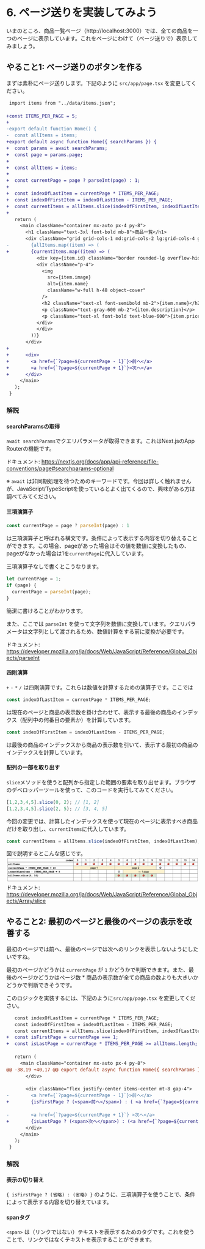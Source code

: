 # 6. ページ送りを実装してみよう

いまのところ、商品一覧ページ（http://localhost:3000）では、全ての商品を一つのページに表示しています。これをページにわけて（ページ送りで）表示してみましょう。

## やること1: ページ送りのボタンを作る

まずは素朴にページ送りします。下記のように `src/app/page.tsx` を変更してください。

```diff
 import items from "../data/items.json";

+const ITEMS_PER_PAGE = 5;
+
-export default function Home() {
-  const allItems = items;
+export default async function Home({ searchParams }) {
+  const params = await searchParams;
+  const page = params.page;
+
+  const allItems = items;
+
+  const currentPage = page ? parseInt(page) : 1;
+
+  const indexOfLastItem = currentPage * ITEMS_PER_PAGE;
+  const indexOfFirstItem = indexOfLastItem - ITEMS_PER_PAGE;
+  const currentItems = allItems.slice(indexOfFirstItem, indexOfLastItem);
+
   return (
     <main className="container mx-auto px-4 py-8">
       <h1 className="text-3xl font-bold mb-8">商品一覧</h1>
       <div className="grid grid-cols-1 md:grid-cols-2 lg:grid-cols-4 gap-6">
-        {allItems.map((item) => (
+        {currentItems.map((item) => (
           <div key={item.id} className="border rounded-lg overflow-hidden shadow-lg">
           <div className="p-4">
             <img
               src={item.image}
               alt={item.name}
               className="w-full h-48 object-cover"
             />
             <h2 className="text-xl font-semibold mb-2">{item.name}</h2>
             <p className="text-gray-600 mb-2">{item.description}</p>
             <p className="text-xl font-bold text-blue-600">{item.price}円</p>
           </div>
           </div>
         ))}
       </div>
+
+      <div>
+        <a href={`?page=${currentPage - 1}`}>前へ</a>
+        <a href={`?page=${currentPage + 1}`}>次へ</a>
+      </div>
     </main>
   );
 }
```

### 解説

#### searchParamsの取得

`await searchParams`でクエリパラメータが取得できます。これはNext.jsのApp Routerの機能です。

ドキュメント: https://nextjs.org/docs/app/api-reference/file-conventions/page#searchparams-optional

※ `await` は非同期処理を待つためのキーワードです。今回は詳しく触れませんが、JavaScript/TypeScriptを使っているとよく出てくるので、興味がある方は調べてみてください。

#### 三項演算子

```ts
const currentPage = page ? parseInt(page) : 1
```

は三項演算子と呼ばれる構文です。条件によって表示する内容を切り替えることができます。この場合、pageがあった場合はその値を数値に変換したもの、pageがなかった場合は1を`currentPage`に代入しています。

三項演算子なしで書くとこうなります。

```ts
let currentPage = 1;
if (page) {
  currentPage = parseInt(page);
}
```

簡潔に書けることがわかります。

また、ここでは `parseInt` を使って文字列を数値に変換しています。クエリパラメータは文字列として渡されるため、数値計算をする前に変換が必要です。

ドキュメント: https://developer.mozilla.org/ja/docs/Web/JavaScript/Reference/Global_Objects/parseInt

#### 四則演算

`+` `-` `*` `/` は四則演算です。これらは数値を計算するための演算子です。ここでは

```ts
const indexOfLastItem = currentPage * ITEMS_PER_PAGE;
```

は現在のページと商品の表示数を掛け合わせて、表示する最後の商品のインデックス（配列中の何番目の要素か）を計算しています。

```ts
const indexOfFirstItem = indexOfLastItem - ITEMS_PER_PAGE;
```

は最後の商品のインデックスから商品の表示数を引いて、表示する最初の商品のインデックスを計算しています。

#### 配列の一部を取り出す

`slice`メソッドを使うと配列から指定した範囲の要素を取り出せます。ブラウザのデベロッパーツールを使って、このコードを実行してみてください。

```ts
[1,2,3,4,5].slice(0, 2); // [1, 2]
[1,2,3,4,5].slice(2, 5); // [3, 4, 5]
```

今回の変更では、計算したインデックスを使って現在のページに表示すべき商品だけを取り出し、`currentItems`に代入しています。

```ts
const currentItems = allItems.slice(indexOfFirstItem, indexOfLastItem);
```

図で説明するとこんな感じです。
![slice](./images/array-slice.png)
ドキュメント: https://developer.mozilla.org/ja/docs/Web/JavaScript/Reference/Global_Objects/Array/slice


## やること2: 最初のページと最後のページの表示を改善する

最初のページでは前へ、最後のページでは次へのリンクを表示しないようにしたいですね。

最初のページかどうかは `currentPage` が `1` かどうかで判断できます。また、最後のページかどうかはページ数 * 商品の表示数が全ての商品の数よりも大きいかどうかで判断できそうです。

このロジックを実装するには、下記のように`src/app/page.tsx` を変更してください。

```diff
   const indexOfLastItem = currentPage * ITEMS_PER_PAGE;
   const indexOfFirstItem = indexOfLastItem - ITEMS_PER_PAGE;
   const currentItems = allItems.slice(indexOfFirstItem, indexOfLastItem);
+  const isFirstPage = currentPage === 1;
+  const isLastPage = currentPage * ITEMS_PER_PAGE >= allItems.length;

   return (
     <main className="container mx-auto px-4 py-8">
@@ -38,19 +40,17 @@ export default async function Home({ searchParams }) {
       </div>

       <div className="flex justify-center items-center mt-8 gap-4">
-        <a href={`?page=${currentPage - 1}`}>前へ</a>
+        {isFirstPage ? (<span>前へ</span>) : ( <a href={`?page=${currentPage - 1}`}>前へ</a> )}

-        <a href={`?page=${currentPage + 1}`} >次へ</a>
+        {isLastPage ? (<span>次へ</span>) : (<a href={`?page=${currentPage + 1}`}>次へ</a>)}
       </div>
     </main>
   );
 }
```

### 解説

#### 表示の切り替え

`{ isFirstPage ? (省略) : (省略) }` のように、三項演算子を使うことで、条件によって表示する内容を切り替えています。

#### spanタグ

`<span>` は（リンクではない）テキストを表示するためのタグです。これを使うことで、リンクではなくテキストを表示することができます。
